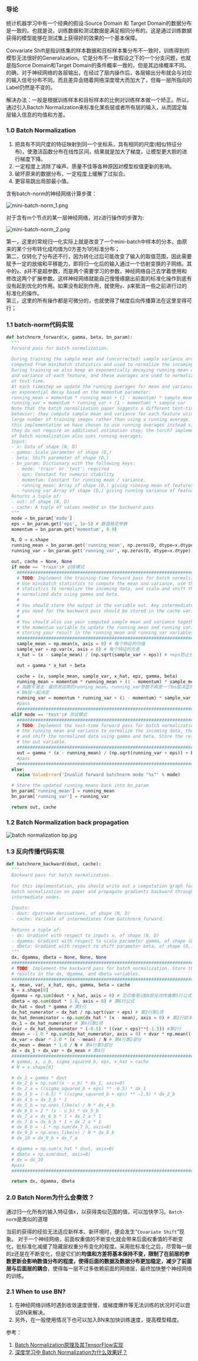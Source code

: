 ### 导论
统计机器学习中有一个经典的假设:Source Domain 和 Target Domain的数据分布是一致的。也就是说，训练数据和测试数据是满足相同分布的。这是通过训练数据获得的模型能够在测试集上获得好的效果的一个基本保障。

Convariate Shift是指训练集的样本数据和目标样本集分布不一致时，训练得到的模型无法很好的Generalization。它是分布不一致假设之下的一个分支问题，也就是指Sorce Domain和Target Domain的条件概率一致的，但是其边缘概率不同。的确，对于神经网络的各层输出，在经过了层内操作后，各层输出分布就会与对应的输入信号分布不同，而且差异会随着网络深度增大而加大了，但每一层所指向的Label仍然是不变的。

解决办法：一般是根据训练样本和目标样本的比例对训练样本做一个矫正。所以，通过引入Bactch Normalization来标准化某些层或者所有层的输入，从而固定每层输入信息的均值和方差。

### 1.0 Batch Normalization
1. 把具有不同尺度的特征映射到同一个坐标系，具有相同的尺度(相似特征分布)，使激活函数分布在线性区间，结果就是加大了梯度，让模型更大胆的进行梯度下降。
2. 一定程度上消除了噪声、质量不佳等各种原因对模型权值更新的影响。
3. 破坏原来的数据分布，一定程度上缓解了过拟合。
4. 更容易跳出局部最小值。

含有batch-norm的神经网络计算步骤：

![mini-batch-norm_1.png](https://i.imgur.com/wFGzFb4.png)

对于含有m个节点的某一层神经网络，对z进行操作的步骤为:

![mini-batch-norm_2.png](https://i.imgur.com/sfNipn1.png)

第一，这里的常规归一化实际上就是改变了一个mini-batch中样本的分本，由原来的某个分布转化成均值为0方差为1的标准分布；</br>
第二，仅转化了分布还不行，因为转化过后可能改变了输入的取值范围，因此需要赋予一定的放缩和平移能力，即将归一化后的输入通过一个仿射变换的子网络。其中的`γ`、`β`并不是超参数，而是两个需要学习的参数，神经网络自己去学着使用和修改这两个扩展参数。这样神经网络就能自己慢慢琢磨出前面的标准化操作到底有没有起到优化的作用。如果没有起到作用，就使用`γ`、`β`来抵消一些之前进行过的标准化的操作。</br>
第三，这里的所有操作都是可微分的，也就使得了梯度后向传播算法在这里变得可行；

### 1.1 batch-norm代码实现
```python
def batchnorm_forward(x, gamma, beta, bn_param):
  """
  Forward pass for batch normalization.
  
  During training the sample mean and (uncorrected) sample variance are
  computed from minibatch statistics and used to normalize the incoming data.
  During training we also keep an exponentially decaying running mean of the mean
  and variance of each feature, and these averages are used to normalize data
  at test-time.
  At each timestep we update the running averages for mean and variance using
  an exponential decay based on the momentum parameter:
  running_mean = momentum * running_mean + (1 - momentum) * sample_mean
  running_var = momentum * running_var + (1 - momentum) * sample_var
  Note that the batch normalization paper suggests a different test-time
  behavior: they compute sample mean and variance for each feature using a
  large number of training images rather than using a running average. For
  this implementation we have chosen to use running averages instead since
  they do not require an additional estimation step; the torch7 implementation
  of batch normalization also uses running averages.
  Input:
  - x: Data of shape (N, D)
  - gamma: Scale parameter of shape (D,)
  - beta: Shift paremeter of shape (D,)
  - bn_param: Dictionary with the following keys:
    - mode: 'train' or 'test'; required
    - eps: Constant for numeric stability
    - momentum: Constant for running mean / variance.
    - running_mean: Array of shape (D,) giving running mean of features
    - running_var Array of shape (D,) giving running variance of features
  Returns a tuple of:
  - out: of shape (N, D)
  - cache: A tuple of values needed in the backward pass
  """
  mode = bn_param['mode']
  eps = bn_param.get('eps', 1e-5) # 数值稳定参数
  momentum = bn_param.get('momentum', 0.9)

  N, D = x.shape
  running_mean = bn_param.get('running_mean', np.zeros(D, dtype=x.dtype))
  running_var = bn_param.get('running_var', np.zeros(D, dtype=x.dtype))

  out, cache = None, None
  if mode == 'train':# 训练模式
    #############################################################################
    # TODO: Implement the training-time forward pass for batch normalization.   #
    # Use minibatch statistics to compute the mean and variance, use these      #
    # statistics to normalize the incoming data, and scale and shift the        #
    # normalized data using gamma and beta.                                     #
    #                                                                           #
    # You should store the output in the variable out. Any intermediates that   #
    # you need for the backward pass should be stored in the cache variable.    #
    #                                                                           #
    # You should also use your computed sample mean and variance together with  #
    # the momentum variable to update the running mean and running variance,    #
    # storing your result in the running_mean and running_var variables.        #
    #############################################################################
    sample_mean = np.mean(x, axis = 0) # 每个特征的均值
    sample_var = np.var(x, axis = 0) # 每个特征的方差
    x_hat = (x - sample_mean) / (np.sqrt(sample_var + eps)) # +eps防止分母为0，保持数值稳定

    out = gamma * x_hat + beta

    cache = (x, sample_mean, sample_var, x_hat, eps, gamma, beta)
    running_mean = momentum * running_mean + (1 - momentum) * sample_mean # 动量更新法更新running_mean参数
    # 指数平滑法：最终测试用的running_mean, running_var参数不再是一个bn层决定的，而是所有
    # BN层一起决定
    running_var = momentum * running_var + (1 - momentum) * sample_var
    #pass
    #############################################################################
  elif mode == 'test':# 测试模式
    #############################################################################
    # TODO: Implement the test-time forward pass for batch normalization. Use   #
    # the running mean and variance to normalize the incoming data, then scale  #
    # and shift the normalized data using gamma and beta. Store the result in   #
    # the out variable.                                                         #
    #############################################################################
    out = gamma * (x - running_mean) / (np.sqrt(running_var + eps)) + beta
    #pass
    #############################################################################
  else:
    raise ValueError('Invalid forward batchnorm mode "%s"' % mode)

  # Store the updated running means back into bn_param
  bn_param['running_mean'] = running_mean
  bn_param['running_var'] = running_var

  return out, cache
```

### 1.2 Batch Normalization back propagation
![batch normalization bp.jpg](https://i.imgur.com/iVeq17j.jpg)

### 1.3 反向传播代码实现
```python
def batchnorm_backward(dout, cache):
  """
  Backward pass for batch normalization.
  
  For this implementation, you should write out a computation graph for
  batch normalization on paper and propagate gradients backward through
  intermediate nodes.
  
  Inputs:
  - dout: Upstream derivatives, of shape (N, D)
  - cache: Variable of intermediates from batchnorm_forward.
  
  Returns a tuple of:
  - dx: Gradient with respect to inputs x, of shape (N, D)
  - dgamma: Gradient with respect to scale parameter gamma, of shape (D,)
  - dbeta: Gradient with respect to shift parameter beta, of shape (D,)
  """
  dx, dgamma, dbeta = None, None, None
  #############################################################################
  # TODO: Implement the backward pass for batch normalization. Store the      #
  # results in the dx, dgamma, and dbeta variables.                           #
  #############################################################################
  x, mean, var, x_hat, eps, gamma, beta = cache
  N = x.shape[0]
  dgamma = np.sum(dout * x_hat, axis = 0) # 见印象笔记BN层反向传播第5行公式
  dbeta = np.sum(dout * 1.0, axis = 0) # 第6行公式
  dx_hat = dout * gamma # 第1行
  dx_hat_numerator = dx_hat / np.sqrt(var + eps) # 第3行第1项
  dx_hat_denominator = np.sum(dx_hat * (x - mean), axis = 0) # 第2行前半部分
  dx_1 = dx_hat_numerator # 第4行第1项
  dvar = dx_hat_denominator * (-0.5) * ((var + eps)**(-1.5)) #第2行
  dmean = -1.0 * np.sum(dx_hat_numerator, axis = 0) + dvar * np.mean((-2.0) * (x - mean) / N, axis = 0) # 第3行
  dx_var = dvar * 2.0 * (x - mean) / N # 第4行第2部分 
  dx_mean = dmean * 1.0 / N # 第4行第3部分 
  dx = dx_1 + dx_var + dx_mean # 第4行
  #############################################################################
  # gamma, x, u_b, sigma_squared_b, eps, x_hat = cache
  # N = x.shape[0]

  # dx_1 = gamma * dout
  # dx_2_b = np.sum((x - u_b) * dx_1, axis=0)
  # dx_2_a = ((sigma_squared_b + eps) ** -0.5) * dx_1
  # dx_3_b = (-0.5) * ((sigma_squared_b + eps) ** -1.5) * dx_2_b
  # dx_4_b = dx_3_b * 1
  # dx_5_b = np.ones_like(x) / N * dx_4_b
  # dx_6_b = 2 * (x - u_b) * dx_5_b
  # dx_7_a = dx_6_b * 1 + dx_2_a * 1
  # dx_7_b = dx_6_b * 1 + dx_2_a * 1
  # dx_8_b = -1 * np.sum(dx_7_b, axis=0)
  # dx_9_b = np.ones_like(x) / N * dx_8_b
  # dx_10 = dx_9_b + dx_7_a

  # dgamma = np.sum(x_hat * dout, axis=0)
  # dbeta = np.sum(dout, axis=0)
  # dx = dx_10
  #pass
  #############################################################################

  return dx, dgamma, dbeta
```
### 2.0 Batch Norm为什么会奏效？
通过归一化所有的输入特征值x，以获得类似范围的值，可以加快学习。`Batch-norm`是类似的道理

当前的获得的经验无法适应新样本、新环境时，便会发生“`Covariate Shift`”现象。 对于一个神经网络，前面权重值的不断变化就会带来后面权重值的不断变化，批标准化减缓了隐藏层权重分布变化的程度。采用批标准化之后，尽管每一层的z还是在不断变化，但是它们的**均值和方差将基本保持不变，限制了在前层的参数更新会影响数值分布的程度，使得后面的数据及数据分布更加稳定，减少了前面层与后面层的耦合**，使得每一层不过多依赖前面的网络层，最终加快整个神经网络的训练。

### 2.1 When to use BN?
1. 在神经网络训练时遇到收敛速度很慢，或梯度爆炸等无法训练的状况时可以尝试BN来解决。
2. 另外，在一般使用情况下也可以加入BN来加快训练速度，提高模型精度。

参考：
1. [Batch Normalization原理及其TensorFlow实现](https://www.cnblogs.com/bonelee/p/8528722.html)
2. [深度学习中 Batch Normalization为什么效果好？](https://www.zhihu.com/question/38102762)